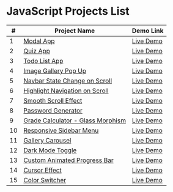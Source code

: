 # JavaScript Projects List

| #  | Project Name  | Demo Link|
| -- | ------------- | -------- |
| 1  | [Modal App ](https://github.com/shaikat17/JavaScript-Projects/tree/main/Modal) | [Live Demo](https://shaikat17.github.io/JavaScript-Projects/Modal/index.html)  |
| 2  | [Quiz App ](https://github.com/shaikat17/JavaScript-Projects/tree/main/Quiz%20App) | [Live Demo](https://shaikat17.github.io/JavaScript-Projects/Quiz%20App/index.html) |
| 3  | [Todo List App ](https://github.com/shaikat17/JavaScript-Projects/tree/main/Todo%20List%20App)  | [Live Demo](https://shaikat17.github.io/JavaScript-Projects/Todo%20List%20App/index.html)|
| 4  | [Image Gallery Pop Up ](https://github.com/shaikat17/JavaScript-Projects/tree/9bade762bee71a7630bd44ab11658a615082df82/Image%20Gallery%20Pop%20up)  | [Live Demo](https://shaikat17.github.io/JavaScript-Projects/Image%20Gallery%20Pop%20up/index.html)|
| 5  | [Navbar State Change on Scroll](https://github.com/shaikat17/JavaScript-Projects/tree/main/Navbar%20State%20Change%20on%20Scroll)  | [Live Demo](https://shaikat17.github.io/JavaScript-Projects/Navbar%20State%20Change%20on%20Scroll/index.html)|
| 6  | [Highlight Navigation on Scroll](https://github.com/shaikat17/JavaScript-Projects/tree/main/Highlight%20Navigation%20on%20Scroll)  | [Live Demo](https://shaikat17.github.io/JavaScript-Projects/Highlight%20Navigation%20on%20Scroll/index.html)|
| 7  | [Smooth Scroll Effect](https://github.com/shaikat17/JavaScript-Projects/tree/main/Smooth%20Scroll%20Effect)  | [Live Demo](https://shaikat17.github.io/JavaScript-Projects/Smooth%20Scroll%20Effect/index.html)|
| 8  | [Password Generator](https://github.com/shaikat17/JavaScript-Projects/tree/main/password-generator)  | [Live Demo](https://shaikat17.github.io/JavaScript-Projects/password-generator/index.html)|
| 9  | [Grade Calculator - Glass Morphism](https://github.com/shaikat17/JavaScript-Projects/tree/main/glass-morphism)  | [Live Demo](https://shaikat17.github.io/JavaScript-Projects/glass-morphism/index.html)|
| 10 | [Responsive Sidebar Menu](https://github.com/shaikat17/JavaScript-Projects/tree/main/Responsive%20Sidebar%20Menu)  | [Live Demo](https://shaikat17.github.io/JavaScript-Projects/Responsive%20Sidebar%20Menu/index.html)|
| 11 | [Gallery Carousel](https://github.com/shaikat17/JavaScript-Projects/tree/main/Gallery%20Carousel)  | [Live Demo](https://shaikat17.github.io/JavaScript-Projects/Gallery%20Carousel/index.html)|
| 12 | [Dark Mode Toggle](https://github.com/shaikat17/JavaScript-Projects/tree/main/Dark%20Mode%20Toggle)  | [Live Demo](https://shaikat17.github.io/JavaScript-Projects/Dark%20Mode%20Toggle/index.html)|
| 13 | [Custom Animated Progress Bar](https://github.com/shaikat17/JavaScript-Projects/tree/main/Custom%20Animated%20Progress%20Bar)  | [Live Demo](https://shaikat17.github.io/JavaScript-Projects/Custom%20Animated%20Progress%20Bar/index.html)|
| 14 | [Cursor Effect](https://github.com/shaikat17/JavaScript-Projects/tree/main/Cursor%20Effect)  | [Live Demo](https://shaikat17.github.io/JavaScript-Projects/Cursor%20Effect/index.html)|
| 15 | [Color Switcher](https://github.com/shaikat17/JavaScript-Projects/tree/main/Color%20Switcher)  | [Live Demo](https://shaikat17.github.io/JavaScript-Projects/Color%20Switcher/index.html)|

